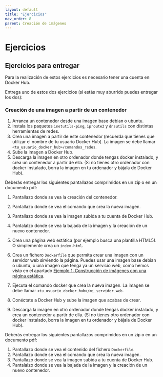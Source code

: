 ```yaml
---
layout: default
title: "Ejercicios"
nav_order: 8
parent: Creación de imágenes
---
```


# Ejercicios 

## Ejercicios para entregar

Para la realización de estos ejercicios es necesario tener una cuenta en Docker Hub.

Entrega uno de estos dos ejercicios (si estás muy aburrido puedes entregar los dos):

### Creación de una imagen a partir de un contenedor

1. Arranca un contenedor desde una imagen base debian o ubuntu.
2. Instala los paquetes `inetutils-ping`, `iproute2` y `dnsutils` con distintas herramientas de redes.
3. Crea una imagen a partir de este contenedor (recuerda que tienes que utilizar el nombre de tu usuario Docker Hub). La imagen se debe llamar `<tu_usuario_docker_hub>/comandos_redes`.
4. Sube la imagen a Docker Hub. 
5. Descarga la imagen en otro ordenador donde tengas docker instalado, y crea un contenedor a partir de ella. (Si no tienes otro ordenador con docker instalado, borra la imagen en tu ordenador y bájala de Docker Hub).

Deberás entregar los siguientes pantallazos comprimidos en un zip o en un documento pdf:

1. Pantallazo donde se vea la creación del contenedor.
2. Pantallazo donde se vea el comando que crea la nueva imagen.
3. Pantallazo donde se vea la imagen subida a tu cuenta de Docker Hub.
4. Pantalalzo donde se vea la bajada de la imagen y la creación de un nuevo contenedor.


1. Crea una página web estática (por ejemplo busca una plantilla HTML5). O simplemente crea un `index.html`.
2. Crea un fichero `Dockerfile` que permita crear una imagen con un servidor web sirviendo la página. Puedes usar una imagen base debian o ubuntu, o una imagen que tenga ya un servicio web, como hemos visto en el apartado [Ejemplo 1: Construcción de imágenes con una página estática](ejemplo1.html).
3. Ejecuta el comando docker que crea la nueva imagen. La imagen se debe llamar `<tu_usuario_docker_hub>/mi_servidor_web`.
4. Conéctate a Docker Hub y sube la imagen que acabas de crear.
5. Descarga la imagen en otro ordenador donde tengas docker instalado, y crea un contenedor a partir de ella. (Si no tienes otro ordenador con docker instalado, borra la imagen en tu ordenador y bájala de Docker Hub).

Deberás entregar los siguientes pantallazos comprimidos en un zip o en un documento pdf:

1. Pantallazo donde se vea el contenido del fichero `Dockerfile`.
2. Pantallazo donde se vea el comando que crea la nueva imagen.
3. Pantallazo donde se vea la imagen subida a tu cuenta de Docker Hub.
4. Pantalalzo donde se vea la bajada de la imagen y la creación de un nuevo contenedor.